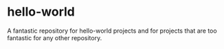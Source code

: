 hello-world
===========

A fantastic repository for hello-world projects and for projects that are too fantastic for any other repository.
